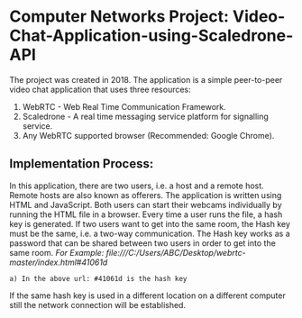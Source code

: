 # Computer Networks Project: Video-Chat-Application-using-Scaledrone-API
The project was created in 2018. The application is a simple peer-to-peer video chat application that uses three resources:

1) WebRTC - Web Real Time Communication Framework.
2) Scaledrone - A real time messaging service platform for signalling service.
3) Any WebRTC supported browser (Recommended: Google Chrome). 

## Implementation Process:

In this application, there are two users, i.e. a host and a remote host. Remote hosts are also known as offerers. The application is written using HTML and JavaScript. Both users can start their webcams individually by running the HTML file in a browser. Every time a user runs the file, a hash key is generated. If two users want to get into the same room, the Hash key must be the same, i.e. a two-way communication. The Hash key works as a password that can be shared between two users in order to get into the same room.
*For Example:
file:///C:/Users/ABC/Desktop/webrtc-master/index.html#41061d*

    a) In the above url: #41061d is the hash key

If the same hash key is used in a different location on a different computer still the network connection will be established.

